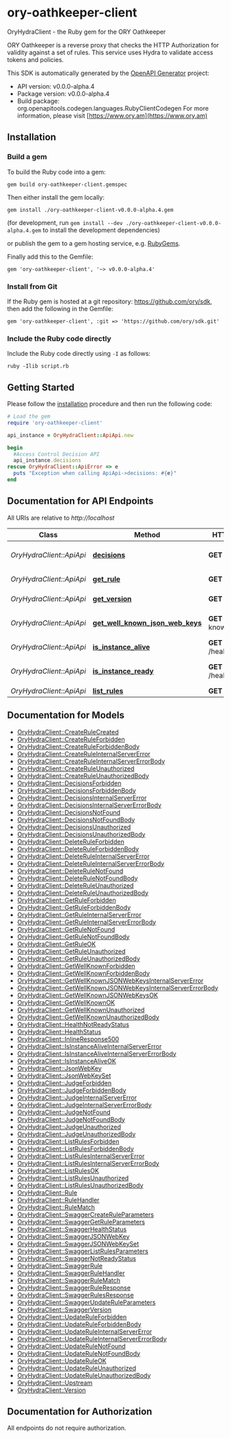 # ory-oathkeeper-client

OryHydraClient - the Ruby gem for the ORY Oathkeeper

ORY Oathkeeper is a reverse proxy that checks the HTTP Authorization for validity against a set of rules. This service uses Hydra to validate access tokens and policies.

This SDK is automatically generated by the [OpenAPI Generator](https://openapi-generator.tech) project:

- API version: v0.0.0-alpha.4
- Package version: v0.0.0-alpha.4
- Build package: org.openapitools.codegen.languages.RubyClientCodegen
For more information, please visit [https://www.ory.am](https://www.ory.am)

## Installation

### Build a gem

To build the Ruby code into a gem:

```shell
gem build ory-oathkeeper-client.gemspec
```

Then either install the gem locally:

```shell
gem install ./ory-oathkeeper-client-v0.0.0-alpha.4.gem
```

(for development, run `gem install --dev ./ory-oathkeeper-client-v0.0.0-alpha.4.gem` to install the development dependencies)

or publish the gem to a gem hosting service, e.g. [RubyGems](https://rubygems.org/).

Finally add this to the Gemfile:

    gem 'ory-oathkeeper-client', '~> v0.0.0-alpha.4'

### Install from Git

If the Ruby gem is hosted at a git repository: https://github.com/ory/sdk, then add the following in the Gemfile:

    gem 'ory-oathkeeper-client', :git => 'https://github.com/ory/sdk.git'

### Include the Ruby code directly

Include the Ruby code directly using `-I` as follows:

```shell
ruby -Ilib script.rb
```

## Getting Started

Please follow the [installation](#installation) procedure and then run the following code:

```ruby
# Load the gem
require 'ory-oathkeeper-client'

api_instance = OryHydraClient::ApiApi.new

begin
  #Access Control Decision API
  api_instance.decisions
rescue OryHydraClient::ApiError => e
  puts "Exception when calling ApiApi->decisions: #{e}"
end

```

## Documentation for API Endpoints

All URIs are relative to *http://localhost*

Class | Method | HTTP request | Description
------------ | ------------- | ------------- | -------------
*OryHydraClient::ApiApi* | [**decisions**](docs/ApiApi.md#decisions) | **GET** /decisions | Access Control Decision API
*OryHydraClient::ApiApi* | [**get_rule**](docs/ApiApi.md#get_rule) | **GET** /rules/{id} | Retrieve a rule
*OryHydraClient::ApiApi* | [**get_version**](docs/ApiApi.md#get_version) | **GET** /version | Get service version
*OryHydraClient::ApiApi* | [**get_well_known_json_web_keys**](docs/ApiApi.md#get_well_known_json_web_keys) | **GET** /.well-known/jwks.json | Lists cryptographic keys
*OryHydraClient::ApiApi* | [**is_instance_alive**](docs/ApiApi.md#is_instance_alive) | **GET** /health/alive | Check alive status
*OryHydraClient::ApiApi* | [**is_instance_ready**](docs/ApiApi.md#is_instance_ready) | **GET** /health/ready | Check readiness status
*OryHydraClient::ApiApi* | [**list_rules**](docs/ApiApi.md#list_rules) | **GET** /rules | List all rules


## Documentation for Models

 - [OryHydraClient::CreateRuleCreated](docs/CreateRuleCreated.md)
 - [OryHydraClient::CreateRuleForbidden](docs/CreateRuleForbidden.md)
 - [OryHydraClient::CreateRuleForbiddenBody](docs/CreateRuleForbiddenBody.md)
 - [OryHydraClient::CreateRuleInternalServerError](docs/CreateRuleInternalServerError.md)
 - [OryHydraClient::CreateRuleInternalServerErrorBody](docs/CreateRuleInternalServerErrorBody.md)
 - [OryHydraClient::CreateRuleUnauthorized](docs/CreateRuleUnauthorized.md)
 - [OryHydraClient::CreateRuleUnauthorizedBody](docs/CreateRuleUnauthorizedBody.md)
 - [OryHydraClient::DecisionsForbidden](docs/DecisionsForbidden.md)
 - [OryHydraClient::DecisionsForbiddenBody](docs/DecisionsForbiddenBody.md)
 - [OryHydraClient::DecisionsInternalServerError](docs/DecisionsInternalServerError.md)
 - [OryHydraClient::DecisionsInternalServerErrorBody](docs/DecisionsInternalServerErrorBody.md)
 - [OryHydraClient::DecisionsNotFound](docs/DecisionsNotFound.md)
 - [OryHydraClient::DecisionsNotFoundBody](docs/DecisionsNotFoundBody.md)
 - [OryHydraClient::DecisionsUnauthorized](docs/DecisionsUnauthorized.md)
 - [OryHydraClient::DecisionsUnauthorizedBody](docs/DecisionsUnauthorizedBody.md)
 - [OryHydraClient::DeleteRuleForbidden](docs/DeleteRuleForbidden.md)
 - [OryHydraClient::DeleteRuleForbiddenBody](docs/DeleteRuleForbiddenBody.md)
 - [OryHydraClient::DeleteRuleInternalServerError](docs/DeleteRuleInternalServerError.md)
 - [OryHydraClient::DeleteRuleInternalServerErrorBody](docs/DeleteRuleInternalServerErrorBody.md)
 - [OryHydraClient::DeleteRuleNotFound](docs/DeleteRuleNotFound.md)
 - [OryHydraClient::DeleteRuleNotFoundBody](docs/DeleteRuleNotFoundBody.md)
 - [OryHydraClient::DeleteRuleUnauthorized](docs/DeleteRuleUnauthorized.md)
 - [OryHydraClient::DeleteRuleUnauthorizedBody](docs/DeleteRuleUnauthorizedBody.md)
 - [OryHydraClient::GetRuleForbidden](docs/GetRuleForbidden.md)
 - [OryHydraClient::GetRuleForbiddenBody](docs/GetRuleForbiddenBody.md)
 - [OryHydraClient::GetRuleInternalServerError](docs/GetRuleInternalServerError.md)
 - [OryHydraClient::GetRuleInternalServerErrorBody](docs/GetRuleInternalServerErrorBody.md)
 - [OryHydraClient::GetRuleNotFound](docs/GetRuleNotFound.md)
 - [OryHydraClient::GetRuleNotFoundBody](docs/GetRuleNotFoundBody.md)
 - [OryHydraClient::GetRuleOK](docs/GetRuleOK.md)
 - [OryHydraClient::GetRuleUnauthorized](docs/GetRuleUnauthorized.md)
 - [OryHydraClient::GetRuleUnauthorizedBody](docs/GetRuleUnauthorizedBody.md)
 - [OryHydraClient::GetWellKnownForbidden](docs/GetWellKnownForbidden.md)
 - [OryHydraClient::GetWellKnownForbiddenBody](docs/GetWellKnownForbiddenBody.md)
 - [OryHydraClient::GetWellKnownJSONWebKeysInternalServerError](docs/GetWellKnownJSONWebKeysInternalServerError.md)
 - [OryHydraClient::GetWellKnownJSONWebKeysInternalServerErrorBody](docs/GetWellKnownJSONWebKeysInternalServerErrorBody.md)
 - [OryHydraClient::GetWellKnownJSONWebKeysOK](docs/GetWellKnownJSONWebKeysOK.md)
 - [OryHydraClient::GetWellKnownOK](docs/GetWellKnownOK.md)
 - [OryHydraClient::GetWellKnownUnauthorized](docs/GetWellKnownUnauthorized.md)
 - [OryHydraClient::GetWellKnownUnauthorizedBody](docs/GetWellKnownUnauthorizedBody.md)
 - [OryHydraClient::HealthNotReadyStatus](docs/HealthNotReadyStatus.md)
 - [OryHydraClient::HealthStatus](docs/HealthStatus.md)
 - [OryHydraClient::InlineResponse500](docs/InlineResponse500.md)
 - [OryHydraClient::IsInstanceAliveInternalServerError](docs/IsInstanceAliveInternalServerError.md)
 - [OryHydraClient::IsInstanceAliveInternalServerErrorBody](docs/IsInstanceAliveInternalServerErrorBody.md)
 - [OryHydraClient::IsInstanceAliveOK](docs/IsInstanceAliveOK.md)
 - [OryHydraClient::JsonWebKey](docs/JsonWebKey.md)
 - [OryHydraClient::JsonWebKeySet](docs/JsonWebKeySet.md)
 - [OryHydraClient::JudgeForbidden](docs/JudgeForbidden.md)
 - [OryHydraClient::JudgeForbiddenBody](docs/JudgeForbiddenBody.md)
 - [OryHydraClient::JudgeInternalServerError](docs/JudgeInternalServerError.md)
 - [OryHydraClient::JudgeInternalServerErrorBody](docs/JudgeInternalServerErrorBody.md)
 - [OryHydraClient::JudgeNotFound](docs/JudgeNotFound.md)
 - [OryHydraClient::JudgeNotFoundBody](docs/JudgeNotFoundBody.md)
 - [OryHydraClient::JudgeUnauthorized](docs/JudgeUnauthorized.md)
 - [OryHydraClient::JudgeUnauthorizedBody](docs/JudgeUnauthorizedBody.md)
 - [OryHydraClient::ListRulesForbidden](docs/ListRulesForbidden.md)
 - [OryHydraClient::ListRulesForbiddenBody](docs/ListRulesForbiddenBody.md)
 - [OryHydraClient::ListRulesInternalServerError](docs/ListRulesInternalServerError.md)
 - [OryHydraClient::ListRulesInternalServerErrorBody](docs/ListRulesInternalServerErrorBody.md)
 - [OryHydraClient::ListRulesOK](docs/ListRulesOK.md)
 - [OryHydraClient::ListRulesUnauthorized](docs/ListRulesUnauthorized.md)
 - [OryHydraClient::ListRulesUnauthorizedBody](docs/ListRulesUnauthorizedBody.md)
 - [OryHydraClient::Rule](docs/Rule.md)
 - [OryHydraClient::RuleHandler](docs/RuleHandler.md)
 - [OryHydraClient::RuleMatch](docs/RuleMatch.md)
 - [OryHydraClient::SwaggerCreateRuleParameters](docs/SwaggerCreateRuleParameters.md)
 - [OryHydraClient::SwaggerGetRuleParameters](docs/SwaggerGetRuleParameters.md)
 - [OryHydraClient::SwaggerHealthStatus](docs/SwaggerHealthStatus.md)
 - [OryHydraClient::SwaggerJSONWebKey](docs/SwaggerJSONWebKey.md)
 - [OryHydraClient::SwaggerJSONWebKeySet](docs/SwaggerJSONWebKeySet.md)
 - [OryHydraClient::SwaggerListRulesParameters](docs/SwaggerListRulesParameters.md)
 - [OryHydraClient::SwaggerNotReadyStatus](docs/SwaggerNotReadyStatus.md)
 - [OryHydraClient::SwaggerRule](docs/SwaggerRule.md)
 - [OryHydraClient::SwaggerRuleHandler](docs/SwaggerRuleHandler.md)
 - [OryHydraClient::SwaggerRuleMatch](docs/SwaggerRuleMatch.md)
 - [OryHydraClient::SwaggerRuleResponse](docs/SwaggerRuleResponse.md)
 - [OryHydraClient::SwaggerRulesResponse](docs/SwaggerRulesResponse.md)
 - [OryHydraClient::SwaggerUpdateRuleParameters](docs/SwaggerUpdateRuleParameters.md)
 - [OryHydraClient::SwaggerVersion](docs/SwaggerVersion.md)
 - [OryHydraClient::UpdateRuleForbidden](docs/UpdateRuleForbidden.md)
 - [OryHydraClient::UpdateRuleForbiddenBody](docs/UpdateRuleForbiddenBody.md)
 - [OryHydraClient::UpdateRuleInternalServerError](docs/UpdateRuleInternalServerError.md)
 - [OryHydraClient::UpdateRuleInternalServerErrorBody](docs/UpdateRuleInternalServerErrorBody.md)
 - [OryHydraClient::UpdateRuleNotFound](docs/UpdateRuleNotFound.md)
 - [OryHydraClient::UpdateRuleNotFoundBody](docs/UpdateRuleNotFoundBody.md)
 - [OryHydraClient::UpdateRuleOK](docs/UpdateRuleOK.md)
 - [OryHydraClient::UpdateRuleUnauthorized](docs/UpdateRuleUnauthorized.md)
 - [OryHydraClient::UpdateRuleUnauthorizedBody](docs/UpdateRuleUnauthorizedBody.md)
 - [OryHydraClient::Upstream](docs/Upstream.md)
 - [OryHydraClient::Version](docs/Version.md)


## Documentation for Authorization

 All endpoints do not require authorization.

